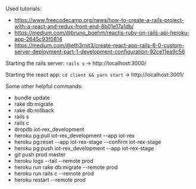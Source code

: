 Used tutorials:
- https://www.freecodecamp.org/news/how-to-create-a-rails-project-with-a-react-and-redux-front-end-8b01e17a1db/
- https://medium.com/@bruno_boehm/reactjs-ruby-on-rails-api-heroku-app-2645c93f0814
- https://medium.com/@eth3rnit3/create-react-app-rails-6-0-custom-server-deployment-part-1-development-configuration-92ce11ea9c56


Starting the rails server:
```rails s```
-> http://localhost:3000/


Starting the react app:
```cd client && yarn start```
-> http://localhost:3001/


Some other helpful commands:
- bundle update
- rake db:migrate
- rake db:rollback
- rails s
- rails c
- dropdb iot-rex_development
- heroku pg:pull <postgresql-name> iot-rex_development --app iot-rex
- heroku pg:reset --app iot-rex-stage --confirm iot-rex-stage
- heroku pg:push iot-rex_development <postgresql-name> --app iot-rex-stage
- git push prod master
- heroku logs --tail --remote prod
- heroku run rake db:migrate --remote prod
- heroku run rails c --remote prod
- heroku restart --remote prod
